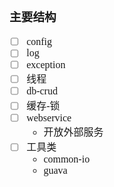 <font face="Simsun" size=3>

### 主要结构

- [ ] config
- [ ] log
- [ ] exception
- [ ] 线程
- [ ] db-crud
- [ ] 缓存-锁
- [ ] webservice
  - 开放外部服务
- [ ] 工具类
  - common-io
  - guava

</font>